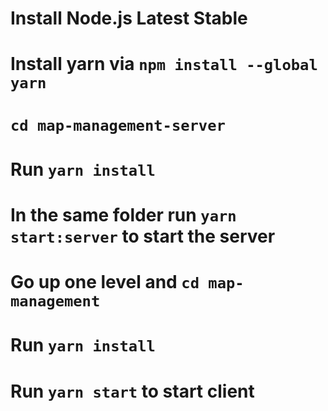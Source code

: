 # Install Node.js Latest Stable
# Install yarn via `npm install --global yarn`
# `cd map-management-server`
# Run `yarn install`
# In the same folder run `yarn start:server` to start the server
# Go up one level and `cd map-management`
# Run `yarn install`
# Run `yarn start` to start client
